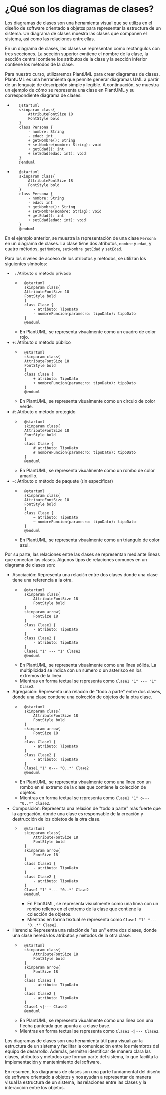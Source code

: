 # ¿Qué son los diagramas de clases?

Los diagramas de clases son una herramienta visual que se utiliza en el diseño de software orientado a objetos para
representar la estructura de un sistema. Un diagrama de clases muestra las clases que componen el sistema, así como las
relaciones entre ellas.

En un diagrama de clases, las clases se representan como rectángulos con tres secciones. La sección superior contiene el
nombre de la clase, la sección central contiene los atributos de la clase y la sección inferior contiene los métodos de
la clase.

Para nuestro curso, utilizaremos PlantUML para crear diagramas de clases. PlantUML es una herramienta que permite
generar diagramas UML a partir de un lenguaje de descripción simple y legible. A continuación, se muestra un ejemplo de
cómo se representa una clase en PlantUML y su correspondiente diagrama de clases:

*    ```text
        @startuml
        skinparam class{
            AttributeFontSize 18
            FontStyle bold
        }
        class Persona {
            - nombre: String
            - edad: int
            + getNombre(): String
            + setNombre(nombre: String): void
            + getEdad(): int
            + setEdad(edad: int): void
        }
        @enduml
     ```
*    ```plantuml
        @startuml
        skinparam class{
            AttributeFontSize 18
            FontStyle bold
        }
        class Persona {
            - nombre: String
            - edad: int
            + getNombre(): String
            + setNombre(nombre: String): void
            + getEdad(): int
            + setEdad(edad: int): void
        }
        @enduml
     ```

En el ejemplo anterior, se muestra la representación de una clase `Persona` en un diagrama de clases. La clase tiene dos
atributos, `nombre` y `edad`, y cuatro métodos, `getNombre`, `setNombre`, `getEdad` y `setEdad`.

Para los niveles de acceso de los atributos y métodos, se utilizan los siguientes símbolos:

* `-`: Atributo o método privado
    * ```plantuml
        @startuml
        skinparam class{
        AttributeFontSize 18
        FontStyle bold
        }
        class Clase {
            - atributo: TipoDato
            - nombreFuncion(parametro: tipoDato): tipoDato
        }
        @enduml
      ```
    * En PlantUML, se representa visualmente como un cuadro de color rojo.
* `+`: Atributo o método público
    * ```plantuml
        @startuml
        skinparam class{
        AttributeFontSize 18
        FontStyle bold
        }
        class Clase {
            + atributo: TipoDato
            + nombreFuncion(parametro: tipoDato): tipoDato
        }
        @enduml
      ```
    * En PlantUML, se representa visualmente como un circulo de color verde.
* `#`: Atributo o método protegido
    * ```plantuml
        @startuml
        skinparam class{
        AttributeFontSize 18
        FontStyle bold
        }
        class Clase {
            # atributo: TipoDato
            # nombreFuncion(parametro: tipoDato): tipoDato
        }
        @enduml
      ```
    * En PlantUML, se representa visualmente como un rombo de color amarillo.
* `~`: Atributo o método de paquete (sin especificar)
    * ```plantuml
        @startuml
        skinparam class{
        AttributeFontSize 18
        FontStyle bold
        }
        class Clase {
            ~ atributo: TipoDato
            ~ nombreFuncion(parametro: tipoDato): tipoDato
        }
        @enduml
      ```
    * En PlantUML, se representa visualmente como un triangulo de color azul.

Por su parte, las relaciones entre las clases se representan mediante líneas que conectan las clases. Algunos tipos de
relaciones comunes en un diagrama de clases son:

* Asociación: Representa una relación entre dos clases donde una clase tiene una referencia a la otra.
    * ```plantuml
        @startuml
        skinparam class{
            AttributeFontSize 18
            FontStyle bold
        }
        skinparam arrow{
            FontSize 18
        }
        class Clase1 {
            - atributo: TipoDato
        }
        class Clase2 {
            - atributo: TipoDato
        }
        Clase1 "1" --- "1" Clase2
        @enduml
      ```
    * En PlantUML, se representa visualmente como una línea sólida. La multiplicidad se indica con un número o un
      asterisco en los extremos de la línea.
    * Mientras en forma textual se representa como `Clase1 "1" --- "1" Clase2`.
* Agregación: Representa una relación de "todo a parte" entre dos clases, donde una clase contiene una colección de
  objetos de la otra clase.
    * ```plantuml
        @startuml
        skinparam class{
            AttributeFontSize 18
            FontStyle bold
        }
        skinparam arrow{
            FontSize 18
        }
        class Clase1 {
            - atributo: TipoDato
        }
        class Clase2 {
            - atributo: TipoDato
        }
        Clase1 "1" o--- "0..*" Clase2
        @enduml
      ```
    * En PlantUML, se representa visualmente como una línea con un rombo en el extremo de la clase que contiene la
      colección de objetos.
    * Mientras en forma textual se representa como `Clase1 "1" o--- "0..*" Clase2`.
* Composición: Representa una relación de "todo a parte" más fuerte que la agregación, donde una clase es responsable
  de la creación y destrucción de los objetos de la otra clase.
    * ```plantuml
        @startuml
        skinparam class{
            AttributeFontSize 18
            FontStyle bold
        }
        skinparam arrow{
            FontSize 18
        }
        class Clase1 {
            - atributo: TipoDato
        }
        class Clase2 {
            - atributo: TipoDato
        }
        Clase1 "1" *--- "0..*" Clase2
        @enduml
      ```
        * En PlantUML, se representa visualmente como una línea con un rombo relleno en el extremo de la clase que
          contiene la
          colección de objetos.
        * Mientras en forma textual se representa como `Clase1 "1" *--- "0..*" Clase2`.
* Herencia: Representa una relación de "es un" entre dos clases, donde una clase hereda los atributos y métodos de la
  otra clase.
    * ```plantuml
        @startuml
        skinparam class{
            AttributeFontSize 18
            FontStyle bold
        }
        skinparam arrow{
            FontSize 18
        }
        class Clase1 {
            - atributo: TipoDato
        }
        class Clase2 {
            - atributo: TipoDato
        }
        Clase1 <|--- Clase2
        @enduml
      ```
    * En PlantUML, se representa visualmente como una línea con una flecha punteada que apunta a la clase base.
    * Mientras en forma textual se representa como `Clase1 <|--- Clase2`.

Los diagramas de clases son una herramienta útil para visualizar la estructura de un sistema y facilitar la comunicación
entre los miembros del equipo de desarrollo. Además, permiten identificar de manera clara las clases, atributos y
métodos que forman parte del sistema, lo que facilita la implementación y mantenimiento del software.

En resumen, los diagramas de clases son una parte fundamental del diseño de software orientado a objetos y nos ayudan a
representar de manera visual la estructura de un sistema, las relaciones entre las clases y la interacción entre los
objetos.